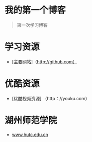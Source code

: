 # 我的第一个博客
>第一次学习博客
# 学习资源
* [主要网站]（http://github.com）
# 优酷资源
* [优酷视频资源] （http：//youku.com）
# 湖州师范学院
* www.hutc.edu.cn

